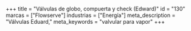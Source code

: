 +++
title = "Válvulas de globo, compuerta y check (Edward)"
id = "130"
marcas = ["Flowserve"]
industrias = ["Energía"]
meta_description = "Válvulas Eduard,"
meta_keywords = "valvular para vapor"
+++
